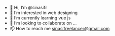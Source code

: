 - 👋 Hi, I’m @sinasifr
- 👀 I’m interested in web designing
- 🌱 I’m currently learning vue js
- 💞️ I’m looking to collaborate on ...
- 📫 How to reach me <link>sinasifreelancer@gmail.com<link>

<!---
sinasifr/sinasifr is a ✨ special ✨ repository because its `README.md` (this file) appears on your GitHub profile.
You can click the Preview link to take a look at your changes.
--->
